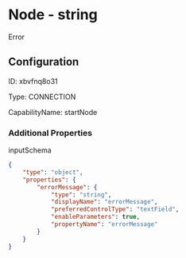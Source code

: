 # Node - string 
Error
## Configuration
ID:  xbvfnq8o31

Type: CONNECTION 

CapabilityName: startNode






### Additional Properties
inputSchema
```json 
{
	"type": "object",
	"properties": {
		"errorMessage": {
			"type": "string",
			"displayName": "errorMessage",
			"preferredControlType": "textField",
			"enableParameters": true,
			"propertyName": "errorMessage"
		}
	}
}
```




